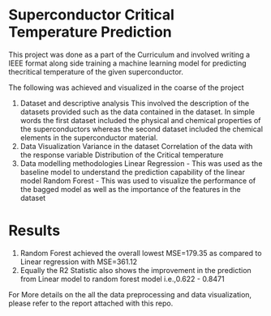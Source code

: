 # Superconductor Critical Temperature Prediction

This project was done as a part of the Curriculum and involved writing a IEEE format along side training a machine learning model for predicting thecritical temperature of the given superconductor.
 
The following was achieved and visualized in the coarse of the project
1. Dataset and descriptive analysis
   This involved the description of the datasets provided such as the data contained in the dataset. In simple words the first dataset included the physical and chemical    properties of the superconductors whereas the second dataset included the chemical elements in the superconductor material. 
2. Data Visualization
   Variance in the dataset
   Correlation of the data with the response variable
   Distribution of the Critical temperature
3. Data modelling methodologies
   Linear Regression -  This was used as the baseline model to understand the prediction capability of the linear model
   Random Forest - This was used to visualize the performance of the bagged model as well as the importance of the features in the dataset
   
# Results
1. Random Forest achieved the overall lowest MSE=179.35 as compared to Linear regression with MSE=361.12
2. Equally the R2 Statistic also shows the improvement in the prediction from Linear model to random forest model i.e.,0.622 - 0.8471

For More details on the all the data preprocessing and data visualization, please refer to the report attached with this repo. 
   
